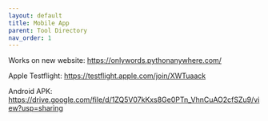 ```yaml
---
layout: default
title: Mobile App
parent: Tool Directory
nav_order: 1
---
```



Works on new website: https://onlywords.pythonanywhere.com/

Apple Testflight: https://testflight.apple.com/join/XWTuaack

Android APK: https://drive.google.com/file/d/1ZQ5V07kKxs8Ge0PTn_VhnCuAO2cfSZu9/view?usp=sharing